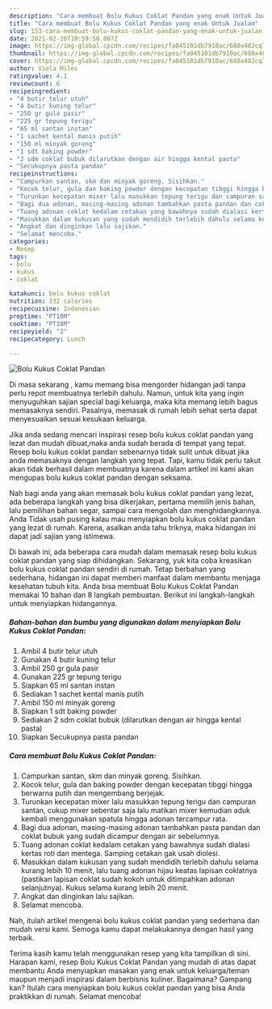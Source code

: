 ```yaml
---
description: "Cara membuat Bolu Kukus Coklat Pandan yang enak Untuk Jualan"
title: "Cara membuat Bolu Kukus Coklat Pandan yang enak Untuk Jualan"
slug: 153-cara-membuat-bolu-kukus-coklat-pandan-yang-enak-untuk-jualan
date: 2021-02-26T10:59:50.807Z
image: https://img-global.cpcdn.com/recipes/fa045101db7910ac/680x482cq70/bolu-kukus-coklat-pandan-foto-resep-utama.jpg
thumbnail: https://img-global.cpcdn.com/recipes/fa045101db7910ac/680x482cq70/bolu-kukus-coklat-pandan-foto-resep-utama.jpg
cover: https://img-global.cpcdn.com/recipes/fa045101db7910ac/680x482cq70/bolu-kukus-coklat-pandan-foto-resep-utama.jpg
author: Viola Miles
ratingvalue: 4.1
reviewcount: 6
recipeingredient:
- "4 butir telur utuh"
- "4 butir kuning telur"
- "250 gr gula pasir"
- "225 gr tepung terigu"
- "65 ml santan instan"
- "1 sachet kental manis putih"
- "150 ml minyak goreng"
- "1 sdt baking powder"
- "2 sdm coklat bubuk dilarutkan dengan air hingga kental pasta"
- "Secukupnya pasta pandan"
recipeinstructions:
- "Campurkan santan, skm dan minyak goreng. Sisihkan."
- "Kocok telur, gula dan baking powder dengan kecepatan tibggi hingga berwarna putih dan mengembang berjejak."
- "Turunkan kecepatan mixer lalu masukkan tepung terigu dan campuran santan, cukup mixer sebentar saja lalu matikan mixer kemudian aduk kembali menggunakan spatula hingga adonan tercampur rata."
- "Bagi dua adonan, masing-masing adonan tambahkan pasta pandan dan coklat bubuk yang sudah dicampur dengan air sebelumnya."
- "Tuang adonan coklat kedalam cetakan yang bawahnya sudah dialasi kertas roti dan mentega. Samping cetakan gak usah diolesi."
- "Masukkan dalam kukusan yang sudah mendidih terlebih dahulu selama kurang lebih 10 menit, lalu tuang adonan hijau keatas lapisan coklatnya (pastikan lapisan coklat sudah kokoh untuk ditimpahkan adonan selanjutnya). Kukus selama kurang lebih 20 menit."
- "Angkat dan dinginkan lalu sajikan."
- "Selamat mencoba."
categories:
- Resep
tags:
- bolu
- kukus
- coklat

katakunci: bolu kukus coklat 
nutrition: 232 calories
recipecuisine: Indonesian
preptime: "PT10M"
cooktime: "PT38M"
recipeyield: "2"
recipecategory: Lunch

---
```



![Bolu Kukus Coklat Pandan](https://img-global.cpcdn.com/recipes/fa045101db7910ac/680x482cq70/bolu-kukus-coklat-pandan-foto-resep-utama.jpg)

Di masa  sekarang , kamu memang bisa mengorder hidangan jadi tanpa perlu repot membuatnya terlebih dahulu. Namun, untuk kita yang ingin menyuguhkan sajian special bagi keluarga, maka kita memang lebih bagus memasaknya sendiri. Pasalnya, memasak di rumah lebih sehat serta dapat menyesuaikan sesuai kesukaan keluarga.

Jika anda sedang mencari inspirasi resep bolu kukus coklat pandan yang lezat dan mudah dibuat,maka anda sudah berada di tempat yang tepat. Resep bolu kukus coklat pandan  sebenarnya tidak sulit untuk dibuat jika anda memasaknya dengan langkah yang tepat. Tapi, kamu tidak perlu takut akan tidak berhasil dalam membuatnya 
karena dalam artikel ini kami akan mengupas bolu kukus coklat pandan dengan seksama.  



Nah bagi anda yang akan memasak bolu kukus coklat pandan yang lezat, ada beberapa langkah yang bisa dikerjakan, pertama memilih jenis bahan, lalu pemilihan bahan segar, sampai cara mengolah dan menghidangkannya. Anda Tidak usah pusing kalau mau menyiapkan bolu kukus coklat pandan yang lezat di rumah. Karena, asalkan anda  tahu triknya, maka hidangan ini dapat jadi sajian yang istimewa.

Di bawah ini, ada beberapa cara mudah dalam memasak resep bolu kukus coklat pandan yang siap dihidangkan. Sekarang, yuk kita coba kreasikan bolu kukus coklat pandan sendiri di rumah. Tetap berbahan yang sederhana, hidangan ini dapat memberi manfaat dalam membantu menjaga kesehatan tubuh kita. Anda bisa membuat Bolu Kukus Coklat Pandan memakai 10 bahan dan 8 langkah pembuatan. Berikut ini langkah-langkah untuk menyiapkan hidangannya.

<!--inarticleads1-->

##### Bahan-bahan dan bumbu yang digunakan dalam menyiapkan Bolu Kukus Coklat Pandan:

1. Ambil 4 butir telur utuh
1. Gunakan 4 butir kuning telur
1. Ambil 250 gr gula pasir
1. Gunakan 225 gr tepung terigu
1. Siapkan 65 ml santan instan
1. Sediakan 1 sachet kental manis putih
1. Ambil 150 ml minyak goreng
1. Siapkan 1 sdt baking powder
1. Sediakan 2 sdm coklat bubuk (dilarutkan dengan air hingga kental pasta)
1. Siapkan Secukupnya pasta pandan




<!--inarticleads2-->

##### Cara membuat Bolu Kukus Coklat Pandan:

1. Campurkan santan, skm dan minyak goreng. Sisihkan.
1. Kocok telur, gula dan baking powder dengan kecepatan tibggi hingga berwarna putih dan mengembang berjejak.
1. Turunkan kecepatan mixer lalu masukkan tepung terigu dan campuran santan, cukup mixer sebentar saja lalu matikan mixer kemudian aduk kembali menggunakan spatula hingga adonan tercampur rata.
1. Bagi dua adonan, masing-masing adonan tambahkan pasta pandan dan coklat bubuk yang sudah dicampur dengan air sebelumnya.
1. Tuang adonan coklat kedalam cetakan yang bawahnya sudah dialasi kertas roti dan mentega. Samping cetakan gak usah diolesi.
1. Masukkan dalam kukusan yang sudah mendidih terlebih dahulu selama kurang lebih 10 menit, lalu tuang adonan hijau keatas lapisan coklatnya (pastikan lapisan coklat sudah kokoh untuk ditimpahkan adonan selanjutnya). Kukus selama kurang lebih 20 menit.
1. Angkat dan dinginkan lalu sajikan.
1. Selamat mencoba.




Nah, itulah artikel mengenai  bolu kukus coklat pandan  yang sederhana dan mudah versi kami. Semoga kamu dapat melakukannya dengan hasil yang terbaik. 

Terima kasih kamu telah menggunakan resep yang kita tampilkan di sini. Harapan kami, resep  Bolu Kukus Coklat Pandan yang mudah di atas dapat membantu Anda menyiapkan masakan yang enak untuk keluarga/teman maupun menjadi inspirasi dalam berbisnis kuliner. Bagaimana? Gampang kan? Itulah cara menyiapkan bolu kukus coklat pandan yang bisa Anda praktikkan di rumah. Selamat mencoba!

